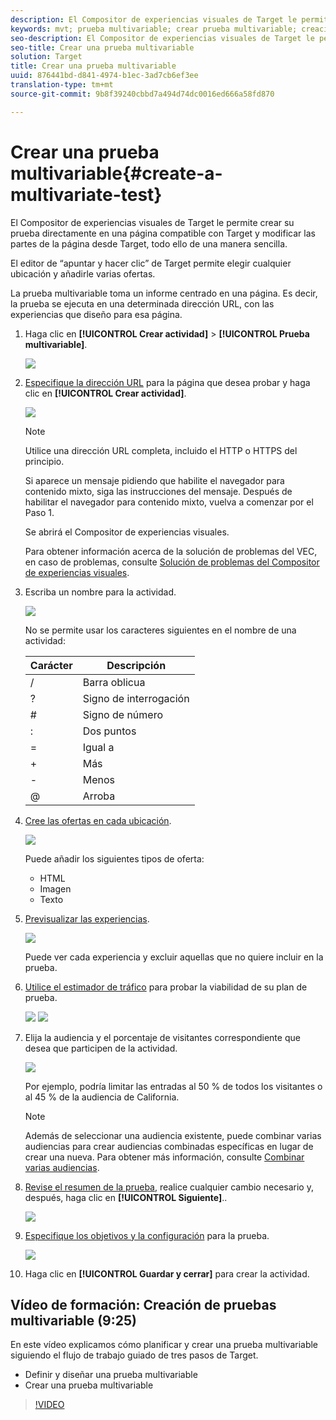 ```yaml
---
description: El Compositor de experiencias visuales de Target le permite crear su prueba directamente en una página compatible con Target y modificar las partes de la página desde Target, todo ello de una manera sencilla.
keywords: mvt; prueba multivariable; crear prueba multivariable; creación de prueba multivariable; crear mvt; creación de mvt, procedimiento de mvt; procedimiento de prueba multivariable
seo-description: El Compositor de experiencias visuales de Target le permite crear su prueba directamente en una página compatible con Target y modificar las partes de la página desde Target, todo ello de una manera sencilla.
seo-title: Crear una prueba multivariable
solution: Target
title: Crear una prueba multivariable
uuid: 876441bd-d841-4974-b1ec-3ad7cb6ef3ee
translation-type: tm+mt
source-git-commit: 9b8f39240cbbd7a494d74dc0016ed666a58fd870

---
```



# Crear una prueba multivariable{#create-a-multivariate-test}

El Compositor de experiencias visuales de Target le permite crear su prueba directamente en una página compatible con Target y modificar las partes de la página desde Target, todo ello de una manera sencilla.

El editor de “apuntar y hacer clic” de Target permite elegir cualquier ubicación y añadirle varias ofertas.

La prueba multivariable toma un informe centrado en una página. Es decir, la prueba se ejecuta en una determinada dirección URL, con las experiencias que diseño para esa página.

1. Haga clic en **[!UICONTROL Crear actividad]** &gt; **[!UICONTROL Prueba multivariable]**.

   ![](assets/create_mvt.png)

1. [Especifique la dirección URL](../../../c-activities/c-multivariate-testing/t-create-multivariate-test/url.md#concept_C12E4A85FF3B4E518E3110F6CF1AF9C0) para la página que desea probar y haga clic en **[!UICONTROL Crear actividad]**.

   ![](assets/url.png)

   >[!NOTE]
   >
   >Utilice una dirección URL completa, incluido el HTTP o HTTPS del principio.

   Si aparece un mensaje pidiendo que habilite el navegador para contenido mixto, siga las instrucciones del mensaje. Después de habilitar el navegador para contenido mixto, vuelva a comenzar por el Paso 1.

   Se abrirá el Compositor de experiencias visuales.

   Para obtener información acerca de la solución de problemas del VEC, en caso de problemas, consulte [Solución de problemas del Compositor de experiencias visuales](../../../c-experiences/c-visual-experience-composer/r-troubleshoot-composer/troubleshoot-composer.md#reference_77743144F10143A3A89D56E116D296E4).
1. Escriba un nombre para la actividad.

   ![](assets/activityname.png)

   No se permite usar los caracteres siguientes en el nombre de una actividad:

   | Carácter | Descripción |
   |--- |--- |
   | / | Barra oblicua |
   | ? | Signo de interrogación |
   | # | Signo de número    |
   | : | Dos puntos |
   | = | Igual a |
   | + | Más |
   | - | Menos |
   | @ | Arroba |

1. [Cree las ofertas en cada ubicación](../../../c-activities/c-multivariate-testing/t-create-multivariate-test/add-offers.md#concept_DCE6B45C30F7419B8EC17AFDEE8D8AA6).

   ![](assets/editoffers.png)

   Puede añadir los siguientes tipos de oferta:

   * HTML
   * Imagen
   * Texto

1. [Previsualizar las experiencias](../../../c-activities/c-multivariate-testing/t-create-multivariate-test/preview-experiences.md#task_21A700587E88453A9FC2210C0DE53A28).

   ![](assets/preview.png)

   Puede ver cada experiencia y excluir aquellas que no quiere incluir en la prueba.
1. [Utilice el estimador de tráfico](../../../c-activities/c-multivariate-testing/t-create-multivariate-test/traffic-estimator.md#task_71AA6922AFD447EA8C5E610A78ABA714) para probar la viabilidad de su plan de prueba.

   ![](assets/estimator.png)  ![](assets/estimator2.png)

1. Elija la audiencia y el porcentaje de visitantes correspondiente que desea que participen de la actividad.

   ![](assets/mvt_audperc.png)

   Por ejemplo, podría limitar las entradas al 50 % de todos los visitantes o al 45 % de la audiencia de California.

   >[!NOTE]
   >
   >Además de seleccionar una audiencia existente, puede combinar varias audiencias para crear audiencias combinadas específicas en lugar de crear una nueva. Para obtener más información, consulte [Combinar varias audiencias](../../../c-target/combining-multiple-audiences.md#concept_A7386F1EA4394BD2AB72399C225981E5).

1. [Revise el resumen de la prueba](../../../c-activities/c-multivariate-testing/t-create-multivariate-test/test-summary.md#reference_971AB225963A4DC18EEB5B0E20F0A4A7), realice cualquier cambio necesario y, después, haga clic en **[!UICONTROL Siguiente]**..

   ![](assets/mvtflow.png)

1. [Especifique los objetivos y la configuración](../../../c-activities/c-multivariate-testing/t-create-multivariate-test/goals-and-settings.md#reference_B25389FD6F3A4989801E740364B089CC) para la prueba.

   ![](assets/settings.png)

1. Haga clic en **[!UICONTROL Guardar y cerrar]** para crear la actividad.

## Vídeo de formación: Creación de pruebas multivariable (9:25)

En este vídeo explicamos cómo planificar y crear una prueba multivariable siguiendo el flujo de trabajo guiado de tres pasos de Target.

* Definir y diseñar una prueba multivariable
* Crear una prueba multivariable

>[!VIDEO](https://video.tv.adobe.com/v/17395)
